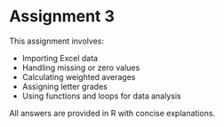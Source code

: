 # Assignment 3

This assignment involves:
- Importing Excel data
- Handling missing or zero values
- Calculating weighted averages
- Assigning letter grades
- Using functions and loops for data analysis

All answers are provided in R with concise explanations.
